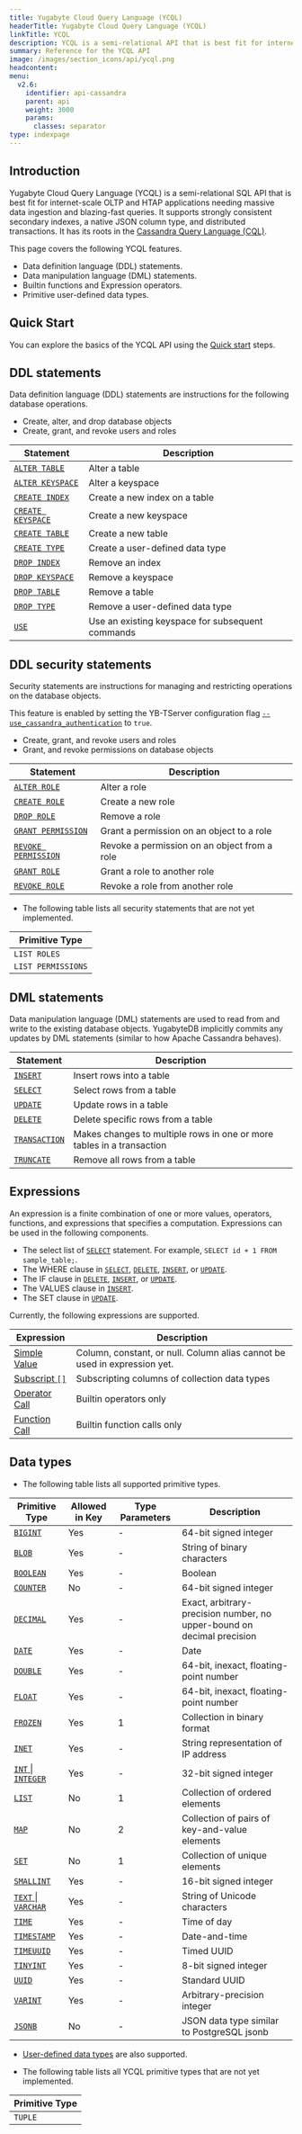 ```yaml
---
title: Yugabyte Cloud Query Language (YCQL)
headerTitle: Yugabyte Cloud Query Language (YCQL)
linkTitle: YCQL
description: YCQL is a semi-relational API that is best fit for internet-scale OLTP & HTAP applications.
summary: Reference for the YCQL API
image: /images/section_icons/api/ycql.png
headcontent:
menu:
  v2.6:
    identifier: api-cassandra
    parent: api
    weight: 3000
    params:
      classes: separator
type: indexpage
---
```


## Introduction

Yugabyte Cloud Query Language (YCQL) is a semi-relational SQL API that is best fit for internet-scale OLTP and HTAP applications needing massive data ingestion and blazing-fast queries. It supports strongly consistent secondary indexes, a native JSON column type, and distributed transactions. It has its roots in the [Cassandra Query Language (CQL)](http://cassandra.apache.org/doc/latest/cql/index.html).

This page covers the following YCQL features.

- Data definition language (DDL) statements.
- Data manipulation language (DML) statements.
- Builtin functions and Expression operators.
- Primitive user-defined data types.

## Quick Start

You can explore the basics of the YCQL API using the [Quick start](quick-start/) steps.

## DDL statements

Data definition language (DDL) statements are instructions for the following database operations.

- Create, alter, and drop database objects
- Create, grant, and revoke users and roles

Statement | Description |
----------|-------------|
[`ALTER TABLE`](ddl_alter_table) | Alter a table |
[`ALTER KEYSPACE`](ddl_alter_keyspace) | Alter a keyspace |
[`CREATE INDEX`](ddl_create_index) | Create a new index on a table |
[`CREATE KEYSPACE`](ddl_create_keyspace) | Create a new keyspace |
[`CREATE TABLE`](ddl_create_table) | Create a new table |
[`CREATE TYPE`](ddl_create_type) | Create a user-defined data type |
[`DROP INDEX`](ddl_drop_index) | Remove an index |
[`DROP KEYSPACE`](ddl_drop_keyspace) | Remove a keyspace |
[`DROP TABLE`](ddl_drop_table) | Remove a table |
[`DROP TYPE`](ddl_drop_type) | Remove a user-defined data type |
[`USE`](ddl_use) | Use an existing keyspace for subsequent commands |

## DDL security statements

Security statements are instructions for managing and restricting operations on the database objects.

This feature is enabled by setting the YB-TServer configuration flag [`--use_cassandra_authentication`](../../reference/configuration/yb-tserver/#use-cassandra-authentication) to `true`.

- Create, grant, and revoke users and roles
- Grant, and revoke permissions on database objects

Statement | Description |
----------|-------------|
[`ALTER ROLE`](ddl_alter_role) | Alter a role |
[`CREATE ROLE`](ddl_create_role) | Create a new role |
[`DROP ROLE`](ddl_drop_role) | Remove a role |
[`GRANT PERMISSION`](ddl_grant_permission) | Grant a permission on an object to a role |
[`REVOKE PERMISSION`](ddl_revoke_permission) | Revoke a permission on an object from a role |
[`GRANT ROLE`](ddl_grant_role) | Grant a role to another role |
[`REVOKE ROLE`](ddl_revoke_role) | Revoke a role from another role |

- The following table lists all security statements that are not yet implemented.

Primitive Type |
---------------|
`LIST ROLES` |
`LIST PERMISSIONS` |

## DML statements

Data manipulation language (DML) statements are used to read from and write to the existing database objects. YugabyteDB implicitly commits any updates by DML statements (similar to how Apache Cassandra behaves).

Statement | Description |
----------|-------------|
[`INSERT`](dml_insert) | Insert rows into a table |
[`SELECT`](dml_select) | Select rows from a table |
[`UPDATE`](dml_update) | Update rows in a table |
[`DELETE`](dml_delete) | Delete specific rows from a table |
[`TRANSACTION`](dml_transaction) | Makes changes to multiple rows in one or more tables in a transaction |
[`TRUNCATE`](dml_truncate) | Remove all rows from a table |

## Expressions

An expression is a finite combination of one or more values, operators, functions, and expressions that specifies a computation. Expressions can be used in the following components.

- The select list of [`SELECT`](dml_select) statement. For example, `SELECT id + 1 FROM sample_table;`.
- The WHERE clause in [`SELECT`](dml_select), [`DELETE`](dml_delete), [`INSERT`](dml_insert), or [`UPDATE`](dml_update).
- The IF clause in [`DELETE`](dml_delete), [`INSERT`](dml_insert), or [`UPDATE`](dml_update).
- The VALUES clause in [`INSERT`](dml_insert).
- The SET clause in [`UPDATE`](dml_update).

Currently, the following expressions are supported.

Expression | Description |
-----------|-------------|
[Simple Value](expr_simple) | Column, constant, or null. Column alias cannot be used in expression yet. |
[Subscript `[]`](expr_subscript) | Subscripting columns of collection data types |
[Operator Call](expr_ocall) | Builtin operators only |
[Function Call](expr_fcall) | Builtin function calls only |

## Data types

- The following table lists all supported primitive types.

Primitive Type | Allowed in Key | Type Parameters | Description |
---------------|----------------|-----------------|-------------|
[`BIGINT`](type_int) | Yes | - | 64-bit signed integer |
[`BLOB`](type_blob) | Yes | - | String of binary characters |
[`BOOLEAN`](type_bool) | Yes | - | Boolean |
[`COUNTER`](type_int) | No | - | 64-bit signed integer |
[`DECIMAL`](type_number) | Yes | - | Exact, arbitrary-precision number, no upper-bound on decimal precision |
[`DATE`](type_datetime) | Yes | - | Date |
[`DOUBLE`](type_number) | Yes | - | 64-bit, inexact, floating-point number |
[`FLOAT`](type_number) | Yes | - | 64-bit, inexact, floating-point number |
[`FROZEN`](type_frozen) | Yes | 1 | Collection in binary format |
[`INET`](type_inet) | Yes | - | String representation of IP address |
[`INT` &#124; `INTEGER`](type_int) | Yes | - | 32-bit signed integer |
[`LIST`](type_collection) | No | 1 | Collection of ordered elements |
[`MAP`](type_collection) | No | 2 | Collection of pairs of key-and-value elements |
[`SET`](type_collection) | No | 1 | Collection of unique elements |
[`SMALLINT`](type_int) | Yes | - | 16-bit signed integer |
[`TEXT` &#124; `VARCHAR`](type_text) | Yes | - | String of Unicode characters |
[`TIME`](type_datetime) | Yes | - | Time of day |
[`TIMESTAMP`](type_datetime) | Yes | - | Date-and-time |
[`TIMEUUID`](type_uuid) | Yes | - | Timed UUID |
[`TINYINT`](type_int) | Yes | - | 8-bit signed integer |
[`UUID`](type_uuid) | Yes | - | Standard UUID |
[`VARINT`](type_int) | Yes | - | Arbitrary-precision integer |
[`JSONB`](type_jsonb) | No | - | JSON data type similar to PostgreSQL jsonb |

- [User-defined data types](ddl_create_type) are also supported.

- The following table lists all YCQL primitive types that are not yet implemented.

Primitive Type |
---------------|
`TUPLE` |
